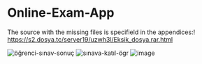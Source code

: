 # Online-Exam-App

The source with the missing files is specifield in the appendices:!
https://s2.dosya.tc/server19/uzwh3l/Eksik_dosya.rar.html

![öğrenci-sınav-sonuç](https://user-images.githubusercontent.com/97508155/190072757-3abc2ce0-aa2b-4a79-acaa-69337dcc60b3.PNG)
![sınava-katıl-ögr](https://user-images.githubusercontent.com/97508155/190072515-14c01421-598c-46b1-8777-a86267767bde.PNG)
![image](https://user-images.githubusercontent.com/97508155/190073326-e9f0433e-32c5-4cba-8040-0966de5ced3f.png)

